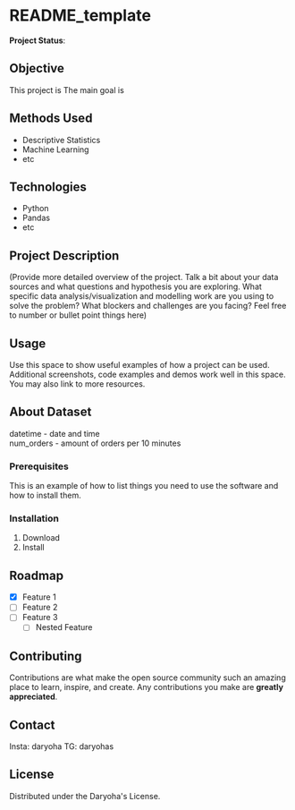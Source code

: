 # README_template

**Project Status**: 

## Objective  
This project is 
The main goal is 

## Methods Used
* Descriptive Statistics
* Machine Learning
* etc

## Technologies
* Python
* Pandas
* etc

## Project Description
(Provide more detailed overview of the project. Talk a bit about your data sources and what questions and hypothesis you are exploring. What specific data analysis/visualization and modelling work are you using to solve the problem? What blockers and challenges are you facing? Feel free to number or bullet point things here)

## Usage
Use this space to show useful examples of how a project can be used. Additional screenshots, code examples and demos work well in this space. You may also link to more resources.

## About Dataset
datetime - date and time   
num_orders - amount of orders per 10 minutes

### Prerequisites

This is an example of how to list things you need to use the software and how to install them.

### Installation

1. Download
2. Install

## Roadmap

- [x] Feature 1
- [ ] Feature 2
- [ ] Feature 3
    - [ ] Nested Feature
    
## Contributing

Contributions are what make the open source community such an amazing place to learn, inspire, and create. Any contributions you make are **greatly appreciated**.

## Contact

Insta: daryoha
TG: daryohas

## License

Distributed under the Daryoha's License.
